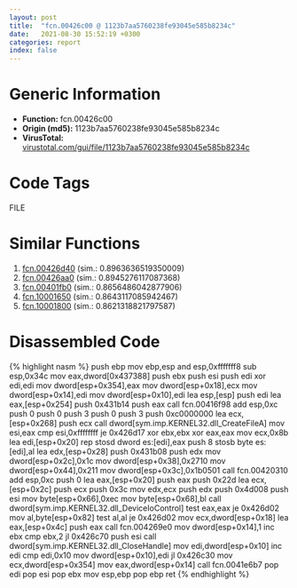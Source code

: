 ```yaml
---
layout: post
title:  "fcn.00426c00 @ 1123b7aa5760238fe93045e585b8234c"
date:   2021-08-30 15:52:19 +0300
categories: report
index: false
---
```


# Generic Information
- **Function:** fcn.00426c00
- **Origin (md5):** 1123b7aa5760238fe93045e585b8234c
- **VirusTotal:** [virustotal.com/gui/file/1123b7aa5760238fe93045e585b8234c][virustotal_ref]

# Code Tags
<span class="tag" id="FILE">FILE</span>


# Similar Functions

1. [fcn.00426d40][similar_1_ref] (sim.: 0.8963636519350009)
2. [fcn.00426aa0][similar_2_ref] (sim.: 0.8945276117087368)
3. [fcn.00401fb0][similar_3_ref] (sim.: 0.8656486042877906)
4. [fcn.10001650][similar_4_ref] (sim.: 0.8643117085942467)
5. [fcn.10001800][similar_5_ref] (sim.: 0.8621318821797587)


# Disassembled Code

{% highlight nasm %}
push ebp
mov ebp,esp
and esp,0xfffffff8
sub esp,0x34c
mov eax,dword[0x437388]
push ebx
push esi
push edi
xor edi,edi
mov dword[esp+0x354],eax
mov dword[esp+0x18],ecx
mov dword[esp+0x14],edi
mov dword[esp+0x10],edi
lea esp,[esp]
push edi
lea eax,[esp+0x254]
push 0x431b14
push eax
call fcn.00416f98
add esp,0xc
push 0
push 0
push 3
push 0
push 3
push 0xc0000000
lea ecx,[esp+0x268]
push ecx
call dword[sym.imp.KERNEL32.dll_CreateFileA]
mov esi,eax
cmp esi,0xffffffff
je 0x426d17
xor ebx,ebx
xor eax,eax
mov ecx,0x8b
lea edi,[esp+0x20]
rep stosd dword es:[edi],eax
push 8
stosb byte es:[edi],al
lea edx,[esp+0x28]
push 0x431b08
push edx
mov dword[esp+0x2c],0x1c
mov dword[esp+0x38],0x2710
mov dword[esp+0x44],0x211
mov dword[esp+0x3c],0x1b0501
call fcn.00420310
add esp,0xc
push 0
lea eax,[esp+0x20]
push eax
push 0x22d
lea ecx,[esp+0x2c]
push ecx
push 0x3c
mov edx,ecx
push edx
push 0x4d008
push esi
mov byte[esp+0x66],0xec
mov byte[esp+0x68],bl
call dword[sym.imp.KERNEL32.dll_DeviceIoControl]
test eax,eax
je 0x426d02
mov al,byte[esp+0x82]
test al,al
je 0x426d02
mov ecx,dword[esp+0x18]
lea eax,[esp+0x4c]
push eax
call fcn.004269e0
mov dword[esp+0x14],1
inc ebx
cmp ebx,2
jl 0x426c70
push esi
call dword[sym.imp.KERNEL32.dll_CloseHandle]
mov edi,dword[esp+0x10]
inc edi
cmp edi,0x10
mov dword[esp+0x10],edi
jl 0x426c30
mov ecx,dword[esp+0x354]
mov eax,dword[esp+0x14]
call fcn.0041e6b7
pop edi
pop esi
pop ebx
mov esp,ebp
pop ebp
ret 
{% endhighlight %}


[similar_1_ref]: /report/fcn.00426d40@1123b7aa5760238fe93045e585b8234c
[similar_2_ref]: /report/fcn.00426aa0@1123b7aa5760238fe93045e585b8234c
[similar_3_ref]: /report/fcn.00401fb0@fac4f0be03ac37bd8be7ef737cdcee10
[similar_4_ref]: /report/fcn.10001650@a0ac129ff3ea4c0dfa9529c259a9502c
[similar_5_ref]: /report/fcn.10001800@a0ac129ff3ea4c0dfa9529c259a9502c
[virustotal_ref]: https://www.virustotal.com/gui/file/1123b7aa5760238fe93045e585b8234c